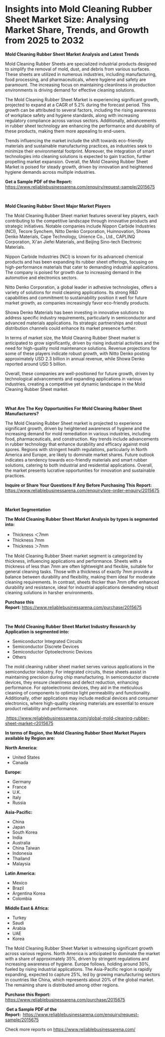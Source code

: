 <p><h1>Insights into Mold Cleaning Rubber Sheet Market Size: Analysing Market Share, Trends, and Growth from 2025 to 2032</h1></p><p><strong>Mold Cleaning Rubber Sheet Market Analysis and Latest Trends</strong></p>
<p><p>Mold Cleaning Rubber Sheets are specialized industrial products designed to simplify the removal of mold, dust, and debris from various surfaces. These sheets are utilized in numerous industries, including manufacturing, food processing, and pharmaceuticals, where hygiene and safety are paramount. The increasing focus on maintaining cleanliness in production environments is driving demand for effective cleaning solutions.</p><p>The Mold Cleaning Rubber Sheet Market is experiencing significant growth, projected to expand at a CAGR of 5.2% during the forecast period. This growth can be attributed to several factors, including the rising awareness of workplace safety and hygiene standards, along with increasing regulatory compliance across various sectors. Additionally, advancements in rubber sheet technology are enhancing the performance and durability of these products, making them more appealing to end-users. </p><p>Trends influencing the market include the shift towards eco-friendly materials and sustainable manufacturing practices, as industries seek to minimize their environmental footprint. Moreover, the integration of smart technologies into cleaning solutions is expected to gain traction, further propelling market expansion. Overall, the Mold Cleaning Rubber Sheet Market is poised for steady growth, driven by innovation and heightened hygiene demands across multiple industries.</p></p>
<p><strong>Get a Sample PDF of the Report:&nbsp;</strong> <a href="https://www.reliablebusinessarena.com/enquiry/request-sample/2015675?utm_campaign=1835&utm_medium=2&utm_source=Github&utm_content=ia&utm_term=17012025&utm_id=mold-cleaning-rubber-sheet">https://www.reliablebusinessarena.com/enquiry/request-sample/2015675</a></p>
<p>&nbsp;</p>
<p><strong>Mold Cleaning Rubber Sheet Major Market Players</strong></p>
<p><p>The Mold Cleaning Rubber Sheet market features several key players, each contributing to the competitive landscape through innovative products and strategic initiatives. Notable companies include Nippon Carbide Industries (NCI), Tecore Synchem, Nitto Denko Corporation, Huinnovation, Showa Denko Materials, Cape Technology, Unience Co., Ltd., CAPLINQ Corporation, Xi'an Jiefei Materials, and Beijing Sino-tech Electronic Materials.</p><p>Nippon Carbide Industries (NCI) is known for its advanced chemical products and has been expanding its rubber sheet offerings, focusing on high-performance materials that cater to demanding industrial applications. The company is poised for growth due to increasing demand in the automotive and electronics sectors.</p><p>Nitto Denko Corporation, a global leader in adhesive technologies, offers a variety of solutions for mold cleaning applications. Its strong R&D capabilities and commitment to sustainability position it well for future market growth, as companies increasingly favor eco-friendly products. </p><p>Showa Denko Materials has been investing in innovative solutions to address specific industry requirements, particularly in semiconductor and advanced materials applications. Its strategic partnerships and robust distribution channels could enhance its market presence further.</p><p>In terms of market size, the Mold Cleaning Rubber Sheet market is anticipated to grow significantly, driven by rising industrial activities and the need for high-quality mold maintenance solutions. Revenue projections for some of these players indicate robust growth, with Nitto Denko posting approximately USD 2.3 billion in annual revenue, while Showa Denko reported around USD 5 billion. </p><p>Overall, these companies are well-positioned for future growth, driven by technological advancements and expanding applications in various industries, creating a competitive yet dynamic landscape in the Mold Cleaning Rubber Sheet market.</p></p>
<p>&nbsp;</p>
<p><strong>What Are The Key Opportunities For Mold Cleaning Rubber Sheet Manufacturers?</strong></p>
<p><p>The Mold Cleaning Rubber Sheet market is projected to experience significant growth, driven by heightened awareness of hygiene and the increasing demand for mold remediation in various industries, including food, pharmaceuticals, and construction. Key trends include advancements in rubber technology that enhance durability and efficacy against mold spores. Regions with stringent health regulations, particularly in North America and Europe, are likely to dominate market shares. Future outlook indicates a tendency towards eco-friendly materials and smart rubber solutions, catering to both industrial and residential applications. Overall, the market presents lucrative opportunities for innovation and sustainable practices.</p></p>
<p><strong>Inquire or Share Your Questions If Any Before Purchasing This Report:</strong> <a href="https://www.reliablebusinessarena.com/enquiry/pre-order-enquiry/2015675?utm_campaign=1835&utm_medium=2&utm_source=Github&utm_content=ia&utm_term=17012025&utm_id=mold-cleaning-rubber-sheet">https://www.reliablebusinessarena.com/enquiry/pre-order-enquiry/2015675</a></p>
<p>&nbsp;</p>
<p><strong>Market Segmentation</strong></p>
<p><strong>The Mold Cleaning Rubber Sheet Market Analysis by types is segmented into:</strong></p>
<p><ul><li>Thickness ＜7mm</li><li>Thickness 7mm</li><li>Thickness ＞7mm</li></ul></p>
<p><p>The Mold Cleaning Rubber Sheet market segment is categorized by thickness, influencing applications and performance. Sheets with a thickness of less than 7mm are often lightweight and flexible, suitable for general cleaning tasks. Those with a thickness of exactly 7mm provide a balance between durability and flexibility, making them ideal for moderate cleaning requirements. In contrast, sheets thicker than 7mm offer enhanced durability and resistance, ideal for industrial applications demanding robust cleaning solutions in harsher environments.</p></p>
<p><strong>Purchase this Report:&nbsp;</strong><a href="https://www.reliablebusinessarena.com/purchase/2015675?utm_campaign=1835&utm_medium=2&utm_source=Github&utm_content=ia&utm_term=17012025&utm_id=mold-cleaning-rubber-sheet">https://www.reliablebusinessarena.com/purchase/2015675</a></p>
<p>&nbsp;</p>
<p><strong>The Mold Cleaning Rubber Sheet Market Industry Research by Application is segmented into:</strong></p>
<p><ul><li>Semiconductor Integrated Circuits</li><li>Semiconductor Discrete Devices</li><li>Semiconductor Optoelectronic Devices</li><li>Others</li></ul></p>
<p><p>The mold cleaning rubber sheet market serves various applications in the semiconductor industry. For integrated circuits, these sheets assist in maintaining precision during chip manufacturing. In semiconductor discrete devices, they ensure cleanliness and defect reduction, enhancing performance. For optoelectronic devices, they aid in the meticulous cleaning of components to optimize light permeability and functionality. Additionally, other applications may include medical devices and consumer electronics, where high-quality cleaning materials are essential to ensure product reliability and performance.</p></p>
<p><a href="https://www.reliablebusinessarena.com/global-mold-cleaning-rubber-sheet-market-r2015675?utm_campaign=1835&utm_medium=2&utm_source=Github&utm_content=ia&utm_term=17012025&utm_id=mold-cleaning-rubber-sheet">&nbsp;https://www.reliablebusinessarena.com/global-mold-cleaning-rubber-sheet-market-r2015675</a></p>
<p><strong>In terms of Region, the Mold Cleaning Rubber Sheet Market Players available by Region are:</strong></p>
<p>
    <p> <strong> North America: </strong>
        <ul>
            <li>United States</li>
            <li>Canada</li>
        </ul>
        </p> 
    <p> <strong> Europe: </strong>
        <ul>
            <li>Germany</li>
            <li>France</li>
            <li>U.K.</li>
            <li>Italy</li>
            <li>Russia</li>
        </ul>
        </p> 
    <p> <strong> Asia-Pacific: </strong>
        <ul>
            <li>China</li>
            <li>Japan</li>
            <li>South Korea</li>
            <li>India</li>
            <li>Australia</li>
            <li>China Taiwan</li>
            <li>Indonesia</li>
            <li>Thailand</li>
            <li>Malaysia</li>
        </ul>
        </p> 
    <p> <strong> Latin America: </strong>
        <ul>
            <li>Mexico</li>
            <li>Brazil</li>
            <li>Argentina Korea</li>
            <li>Colombia</li>
        </ul>
        </p> 
    <p> <strong> Middle East & Africa: </strong>
        <ul>
            <li>Turkey</li>
            <li>Saudi</li>
            <li>Arabia</li>
            <li>UAE</li>
            <li>Korea</li>
        </ul>
    </p>
    </p>
<p><p>The Mold Cleaning Rubber Sheet Market is witnessing significant growth across various regions. North America is anticipated to dominate the market with a share of approximately 35%, driven by stringent regulations and increasing awareness of hygiene. Europe follows, holding around 30%, fueled by rising industrial applications. The Asia-Pacific region is rapidly expanding, expected to capture 25%, led by growing manufacturing sectors in countries like China, which represents about 20% of the global market. The remaining share is distributed among other regions.</p></p>
<p><strong>Purchase this Report: </strong><a href="https://www.reliablebusinessarena.com/purchase/2015675?utm_campaign=1835&utm_medium=2&utm_source=Github&utm_content=ia&utm_term=17012025&utm_id=mold-cleaning-rubber-sheet">https://www.reliablebusinessarena.com/purchase/2015675</a></p>
<p>&nbsp;<strong>Get a Sample PDF of the Report:&nbsp;&nbsp;</strong><a href="https://www.reliablebusinessarena.com/enquiry/request-sample/2015675?utm_campaign=1835&utm_medium=2&utm_source=Github&utm_content=ia&utm_term=17012025&utm_id=mold-cleaning-rubber-sheet">https://www.reliablebusinessarena.com/enquiry/request-sample/2015675</a></p>
<p><strong></strong></p>
<p>Check more reports on <a href="https://www.reliablebusinessarena.com/?utm_campaign=1835&utm_medium=2&utm_source=Github&utm_content=ia&utm_term=17012025&utm_id=mold-cleaning-rubber-sheet">https://www.reliablebusinessarena.com/</a></p>